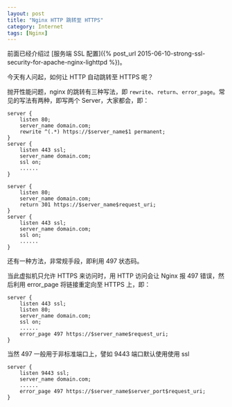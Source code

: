 ```yaml
---
layout: post
title: "Nginx HTTP 跳转至 HTTPS"
category: Internet
tags: [Nginx]
---
```


前面已经介绍过 [服务端 SSL 配置]({% post_url 2015-06-10-strong-ssl-security-for-apache-nginx-lighttpd %})。

今天有人问起，如何让 HTTP 自动跳转至 HTTPS 呢？

抛开性能问题，nginx 的跳转有三种写法，即 `rewrite`、`return`、`error_page`。常见的写法有两种，即写两个 Server，大家都会，即：

```nginx
server {
    listen 80;
    server_name domain.com;
    rewrite ^(.*) https://$server_name$1 permanent;
}
server {
    listen 443 ssl;
    server_name domain.com;
    ssl on;
    ......
}
```

<!-- more -->
```nginx
server {
    listen 80;
    server_name domain.com;
    return 301 https://$server_name$request_uri;
}
server {
    listen 443 ssl;
    server_name domain.com;
    ssl on;
    ......
}
```

还有一种方法，非常规手段，即利用 497 状态码。

当此虚拟机只允许 HTTPS 来访问时，用 HTTP 访问会让 Nginx 报 497 错误，然后利用 error_page 将链接重定向至 HTTPS 上，即：

```nginx
server {
    listen 443 ssl;
    listen 80;
    server_name domain.com;
    ssl on;
    ......
    error_page 497 https://$server_name$request_uri;
}
```

当然 497 一般用于非标准端口上，譬如 9443 端口默认使用使用 ssl

```nginx
server {
    listen 9443 ssl;
    server_name domain.com;
    ......
    error_page 497 https://$server_name$server_port$request_uri;
}
```
